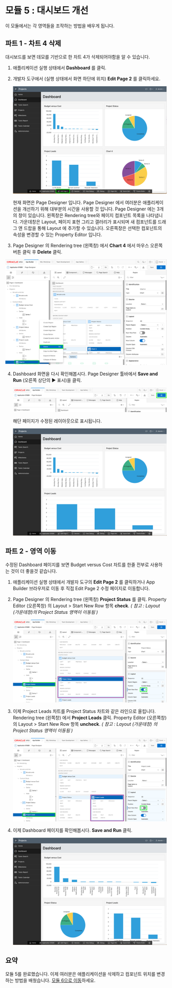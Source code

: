 # 모듈 5 : 대시보드 개선

이 모듈에서는 각 영역들을 조작하는 방법을 배우게 됩니다.



## **파트 1** - 차트 4 삭제

대시보드를 보면 데모를 기반으로 한 차트 4가 삭제되어야함을 알 수 있습니다.

1. 애플리케이션 실행 상태에서 **Dashboard** 를 클릭.

2. 개발자 도구에서 (실행 상태에서 화면 하단에 위치) **Edit Page 2** 를 클릭하세요.

   ![](images/go-page2.png)

   현재 화면은 Page Designer 입니다. Page Designer 에서 여러분은 애플리케이션을 개선하기 위해 대부분의 시간을 사용할 것 입니다. Page Designer 에는 3개의 창이 있습니다. 왼쪽창은 Rendering tree와 페이지 컴포넌트 목록을 나타냅니다. 가운데창은 Layout, 페이지 표현 그리고 갤러리가 표시되며 새 컴포넌트를 드래그 앤 드랍을 통해 Layout 에 추가할 수 있습니다. 오른쪽창은 선택한 컴포넌트의 속성을 변경할 수 있는 Property Editor 입니다.

3.  Page Designer 의 Rendering tree (왼쪽창) 에서 **Chart 4** 에서 마우스 오른쪽 버튼 클릭 후 **Delete** 클릭.

   ![](images/delete-chart.png)

4. Dashboard 화면을 다시 확인해봅시다.
   Page Designer 툴바에서 **Save and Run** (오른쪽 상단의 ▶ 표시)을 클릭.

   ![](images/run-dash.png)

   해단 페이지가 수정된 레이아웃으로 표시됩니다.

   ![](images/view-dash.png)



## **파트 2** - 영역 이동

수정된 Dashboard 페이지를 보면 Budget versus Cost 차트를 한줄 전부로 사용하는 것이 더 좋을것 같습니다.

1. 애플리케이션 실행 상태에서 개발자 도구의 **Edit Page 2** 를 클릭하거나 App Builder 브라우저로 이동 후 직접 Edit Page 2 수정 페이지로 이동합니다.

2. Page Designer 의 Rendering tree (왼쪽창) **Project Status** 를 클릭.
   Property Editor (오른쪽창) 의 Layout > Start New Row 항목 **check**.
   *( 참고  : Layout (가운데창)의 Project Status 영역이 이동됨 )*

   ![](images/set-status-m5.png)

3. 이제 Project Leads 차트를 Project Status 차트와 같은 라인으로 올립니다.
   Rendering tree (왼쪽창) 에서 **Project Leads** 클릭.
   Property Editor (오른쪽창) 의 Layout > Start New Row 항목 **uncheck**.
   *( 참고 : Layout (가운데창) 의 Project Status 영역이 이동됨 )*

   ![](images/set-leads.png)

4. 이제 Dashboard 페이지를 확인해봅시다.
   **Save and Run** 클릭.

   ![](images/final-dash.png)



## **요약**

모듈 5를 완료했습니다. 이제 여러분은 애플리케이션을 삭제하고 컴포넌트 위치를 변경하는 방법을 배웠습니다. [모듈 6으로 이동](Module6.md)하세요.
